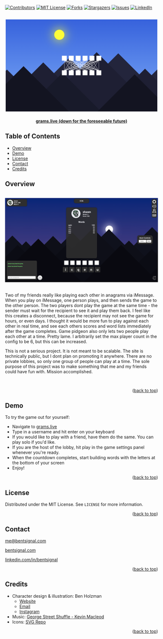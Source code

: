 <a name="readme-top"></a>

<a name="readme-top"></a>

[![Contributors][contributors-shield]][contributors-url]
[![MIT License][license-shield]][license-url]
[![Forks][forks-shield]][forks-url]
[![Stargazers][stars-shield]][stars-url]
[![Issues][issues-shield]][issues-url]
[![LinkedIn][linkedin-shield]][linkedin-url]

<br />
<div align="center">
  <a href="https://www.grams.live" disabled>
    <img src="images/home.png" alt="Logo" width="500px">
  </a>

  <h4 align="center" style="margin-bottom:20px;"><a href="https://www.grams.live" target="_blank" disabled>grams.live (down for the foreseeable future)</a></h4>
</div>

<h2>Table of Contents</h2>

- [Overview](#overview)
- [Demo](#demo)
- [License](#license)
- [Contact](#contact)
- [Credits](#credits)

<h2>Overview</h2>

<br />
<div align="center">
    <img src="images/example1.png" width=600px></img>
</div>
<br />

Two of my friends really like playing each other in anagrams via iMessage. When you play on iMessage, one person plays, and then sends the game to the other person. The two players dont play the game at the same time - the sender must wait for the recipient to see it and play them back. I feel like this creates a disconnect, because the recipient may not see the game for hours, or even days. I thought it would be more fun to play against each other in real time, and see each others scores and word lists immediately after the game completes. Game pidgeon also only lets two people play each other at a time. Pretty lame. I arbitrarily set the max player count in the config to be 6, but this can be increased.

This is not a serious project. It is not meant to be scalable. The site is technically public, but I dont plan on promoting it anywhere. There are no private lobbies, so only one group of people can play at a time. The sole purpose of this project was to make something that me and my friends could have fun with. Mission accomplished.

<br />
<p align="right">(<a href="#readme-top">back to top</a>)</p>

## Demo

To try the game out for yourself: 

* Navigate to <a href="https://www.grams.live" target="_blank">grams.live</a>
* Type in a username and hit enter on your keyboard
* If you would like to play with a friend, have them do the same. You can play solo if you'd like.
* If you are the host of the lobby, hit play in the game settings panel whenever you're ready.
* When the countdown completes, start building words with the letters at the bottom of your screen
* Enjoy!

<p align="right">(<a href="#readme-top">back to top</a>)</p>

## License

Distributed under the MIT License. See `LICENSE` for more information.

<p align="right">(<a href="#readme-top">back to top</a>)</p>

## Contact

me@bentsignal.com

[bentsignal.com](https://www.bentsignal.com)

[linkedin.com/in/bentsignal](https://www.linkedin.com/in/bentsignal)

<p align="right">(<a href="#readme-top">back to top</a>)</p>

## Credits
* Character design & illustration: Ben Holzman
    - <a href="https://benholzman3.wixsite.com/bennett-holzman" target="_blank">Website</a>
    - <a href="mailto://benholzman@comcast.net" target="_blank">Email</a>
    - <a href="https://www.instagram.com/nett_" target="_blank">Instagram</a>
* Music: <a href="https://www.youtube.com/watch?v=f2XLCNaxnzE" target="_blank">George Street Shuffle - Kevin Macleod</a>
* Icons: <a href="https://www.svgrepo.com/" target="_blank">SVG Repo</a>

<p align="right">(<a href="#readme-top">back to top</a>)</p>


[contributors-shield]: https://img.shields.io/github/contributors/bentsignal/Grams.svg?style=for-the-badge
[contributors-url]: https://github.com/bentsignal/Grams/graphs/contributors
[license-shield]: https://img.shields.io/github/license/othneildrew/Best-README-Template.svg?style=for-the-badge
[license-url]: https://github.com/bentsignal/Grams/LICENSE.txt
[forks-shield]: https://img.shields.io/github/forks/bentsignal/Grams.svg?style=for-the-badge
[forks-url]: https://github.com/bentsignal/Grams/network/members
[stars-shield]: https://img.shields.io/github/stars/bentsignal/Grams.svg?style=for-the-badge
[stars-url]: https://github.com/bentsignal/Grams/stargazers
[issues-shield]: https://img.shields.io/github/issues/bentsignal/Grams.svg?style=for-the-badge
[issues-url]: https://github.com/bentsignal/Grams/issues
[linkedin-shield]: https://img.shields.io/badge/-LinkedIn-black.svg?style=for-the-badge&logo=linkedin&colorB=555
[linkedin-url]: https://linkedin.com/in/bentsignal
